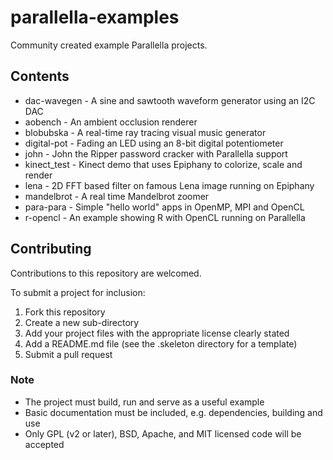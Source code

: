 # parallella-examples

Community created example Parallella projects.

## Contents

* dac-wavegen - A sine and sawtooth waveform generator using an I2C DAC
* aobench     - An ambient occlusion renderer 
* blobubska   - A real-time ray tracing visual music generator
* digital-pot - Fading an LED using an 8-bit digital potentiometer
* john        - John the Ripper password cracker with Parallella support
* kinect_test - Kinect demo that uses Epiphany to colorize, scale and render
* lena        - 2D FFT based filter on famous Lena image running on Epiphany
* mandelbrot  - A real time Mandelbrot zoomer
* para-para   - Simple "hello world" apps in OpenMP, MPI and OpenCL
* r-opencl    - An example showing R with OpenCL running on Parallella

## Contributing

Contributions to this repository are welcomed.

To submit a project for inclusion:

1. Fork this repository
2. Create a new sub-directory 
3. Add your project files with the appropriate license clearly stated
4. Add a README.md file (see the .skeleton directory for a template)
5. Submit a pull request

### Note

* The project must build, run and serve as a useful example
* Basic documentation must be included, e.g. dependencies, building and use
* Only GPL (v2 or later), BSD, Apache, and MIT licensed code will be accepted
